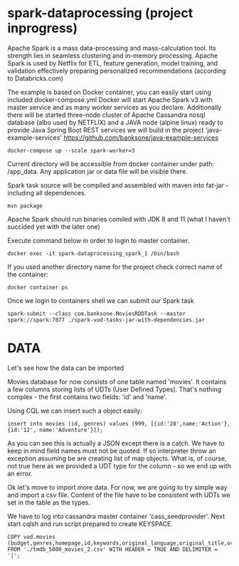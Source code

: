 # spark-dataprocessing (project inprogress)

Apache Spark is a mass data-processing and mass-calculation tool. Its strength lies in seamless clustering and in-memory processing.
Apache Spark is used by Netflix for ETL, feature generation, model training, and validation effectively preparing personalized recommendations (according to Databricks.com)

The example is based on Docker container, you can easily start using included docker-compose.yml
Docker will start Apache Spark v3 with master service and as many worker services as you declare.
Additionally there will be started three-node cluster of Apache Cassandra nosql database (albo used by NETFLIX) and a JAVA node (alpine linux) ready to provide Java Spring Boot REST services we will build in the project 'java-example-services' https://github.com/banksone/java-example-services

```
docker-compose up --scale spark-worker=3
```

Current directory will be accessible from docker container under path: /app_data.
Any application jar or data file will be visible there.

Spark task source will be compiled and assembled with maven into fat-jar - including all dependences. 

```
mvn package
```

Apache Spark should run binaries comiled with JDK 8 and 11 (what I haven't succided yet with the later one)

Execute command below in order to login to master container.
```
docker exec -it spark-dataprocessing_spark_1 /bin/bash
```
If you used another directory name for the project check correct name of the container:

```
docker container ps
```

Once we login to containers shell we can submit our Spark task

```
spark-submit --class com.banksone.MoviesRDDTask --master spark://spark:7077 ./spark-vod-tasks-jar-with-dependencies.jar
```

# DATA
Let's see how the data can be imported

Movies database for now consists of one table named 'movies'. It contains a few columns storing lists of UDTs (User Defined Types).
That's nothing complex - the first contains two fields: 'id' and 'name'.

Using CQL we can insert such a object easily: 

```
insert into movies (id, genres) values (999, [{id:'28',name:'Action'}, {id:'12', name:'Adventure'}]);
```

As you can see this is actually a JSON except there is a catch. We have to keep in mind field names must not be quoted. If so interpreter throw an exception assuming be are creating list of map objects. 
What is, of course, not true here as we provided a UDT type for the column - so we end up with an error.

Ok let's move to import more data. For now, we are going to try simple way and import a csv file. Content of the file have to be consistent with UDTs we set in the table as the types.

We have to log into cassandra master container 'cass_seedprovider'. Next start cqlsh and run script prepared to create KEYSPACE.
```
COPY vod.movies (budget,genres,homepage,id,keywords,original_language,original_title,overview,popularity,production_companies,production_countries,release_date,revenue,runtime,spoken_languages,status,tagline,title,vote_average,vote_count) FROM './tmdb_5000_movies_2.csv' WITH HEADER = TRUE AND DELIMITER = '|';
```